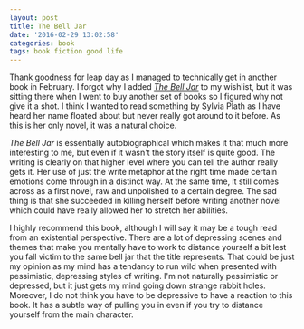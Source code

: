 ```yaml
---
layout: post
title: The Bell Jar
date: '2016-02-29 13:02:58'
categories: book
tags: book fiction good life
---
```


Thank goodness for leap day as I managed to technically get in another book
in February. I forgot why I added [*The Bell Jar*][bell-amazon] to my wishlist,
but it was sitting there when I went to buy another set of books so I figured
why not give it a shot. I think I wanted to read something by Sylvia Plath
as I have heard her name floated about but never really got around to it before.
As this is her only novel, it was a natural choice.

*The Bell Jar* is essentially autobiographical which makes it that much more
interesting to me, but even if it wasn't the story itself is quite good. The
writing is clearly on that higher level where you can tell the author really
gets it. Her use of just the write metaphor at the right time made certain
emotions come through in a distinct way. At the same time, it still comes
across as a first novel, raw and unpolished to a certain degree. The sad thing
is that she succeeded in killing herself before writing another novel which
could have really allowed her to stretch her abilities.

I highly recommend this book, although I will say it may be a tough read
from an existential perspective. There are a lot of depressing scenes
and themes that make you mentally have to work to distance yourself a bit
lest you fall victim to the same bell jar that the title represents. That
could be just my opinion as my mind has a tendancy to run wild when presented
with pessimistic, depressing styles of writing. I'm not naturally pessimistic
or depressed, but it just gets my mind going down strange rabbit holes.
Moreover, I do not think you have to be depressive to have a reaction to
this book. It has a subtle way of pulling you in even if you try to distance
yourself from the main character.

[bell-amazon]:    http://amzn.com/B0105VDUQ4

